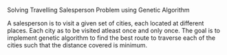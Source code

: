 Solving Travelling Salesperson Problem using Genetic Algorithm

A salesperson is to visit a given set of cities, each located at different places. Each city as to be visited atleast once and only once. The goal is to implement genetic algorithm to find the best route to traverse each of the cities such that the distance covered is minimum. 

